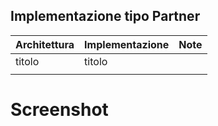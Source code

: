 ## Implementazione tipo Partner
| Architettura | Implementazione | Note |
|--------------|-----------------|------|
| titolo       | titolo          |      |
|              |                 |      |


# Screenshot
